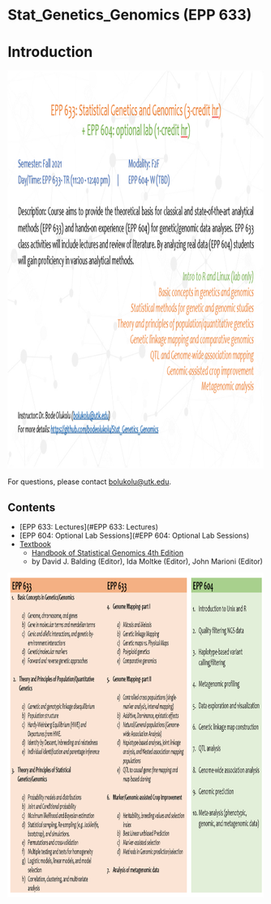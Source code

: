 # Stat_Genetics_Genomics (EPP 633)

# Introduction
<p align="right">
<img src="https://github.com/bodeolukolu/Stat_Genetics_Genomics/blob/main/misc/Course_Flyer.PNG" width="1113" height="785">
</p>

For questions, please contact bolukolu@utk.edu.

## Contents
- [EPP 633: Lectures](#EPP 633: Lectures)
- [EPP 604: Optional Lab Sessions](#EPP 604: Optional Lab Sessions)
- [Textbook](#Textbook)
  - [Handbook of Statistical Genomics 4th Edition](https://www.amazon.com/Handbook-of-Statistical-Genomics-4E/dp/1119429145/ref=sr_1_8?dchild=1&keywords=statistical+genetics&qid=1626634497&s=books&sr=1-8)
  - by David J. Balding (Editor), Ida Moltke (Editor), John Marioni (Editor)


<p align="right">
<img src="https://github.com/bodeolukolu/Stat_Genetics_Genomics/blob/main/misc/Summary_course_content.PNG" width="1043" height="639">
</p>
